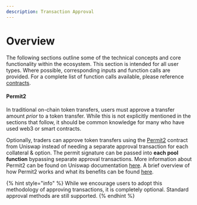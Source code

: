 ```yaml
---
description: Transaction Approval
---
```


# Overview

The following sections outline some of the technical concepts and core functionality within the ecosystem.  This section is intended for all user types. Where possible, corresponding inputs and function calls are provided.  For a complete list of function calls available, please reference [contracts](broken-reference).&#x20;

#### Permit2

In traditional on-chain token transfers, users must approve a transfer amount _prior_ to a token transfer.  While this is not explicitly mentioned in the sections that follow, it should be common knowledge for many who have used web3 or smart contracts.

Optionally, traders can approve token transfers using the [Permit2](https://github.com/dragonfly-xyz/useful-solidity-patterns/tree/main/patterns/permit2) contract from Uniswap instead of needing a separate approval transaction for each collateral & option. The permit signature can be passed into **each pool function** bypassing separate approval transactions. More information about Permit2 can be found on Uniswap documentation [here](https://docs.uniswap.org/contracts/permit2/overview). A brief overview of how Permit2 works and what its benefits can be found [here](https://etherworld.co/2023/02/01/uniswap-permit2/).&#x20;

{% hint style="info" %}
While we encourage users to adopt this methodology of approving transactions, it is completely optional.  Standard approval methods are still supported.&#x20;
{% endhint %}
